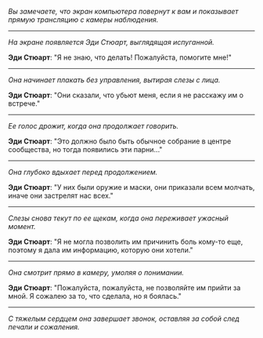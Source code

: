 _Вы замечаете, что экран компьютера повернут к вам и показывает прямую трансляцию с камеры наблюдения._

---

_На экране появляется Эди Стюарт, выглядящая испуганной._

**Эди Стюарт**: "Я не знаю, что делать! Пожалуйста, помогите мне!"

---

_Она начинает плакать без управления, вытирая слезы с лица._

**Эди Стюарт**: "Они сказали, что убьют меня, если я не расскажу им о встрече."

---

_Ее голос дрожит, когда она продолжает говорить._

**Эди Стюарт**: "Это должно было быть обычное собрание в центре сообщества, но тогда появились эти парни..."

---

_Она глубоко вдыхает перед продолжением._

**Эди Стюарт**: "У них были оружие и маски, они приказали всем молчать, иначе они застрелят нас всех."

---

_Слезы снова текут по ее щекам, когда она переживает ужасный момент._

**Эди Стюарт**: "Я не могла позволить им причинить боль кому-то еще, поэтому я дала им информацию, которую они хотели."

---

_Она смотрит прямо в камеру, умоляя о понимании._

**Эди Стюарт**: "Пожалуйста, пожалуйста, не позволяйте им прийти за мной. Я сожалею за то, что сделала, но я боялась."

---

_С тяжелым сердцем она завершает звонок, оставляя за собой след печали и сожаления._
